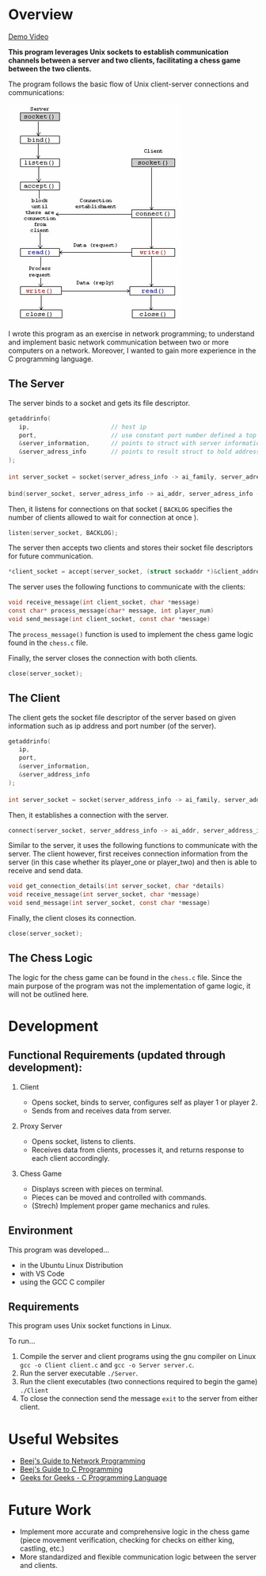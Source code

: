 # Overview

[Demo Video](https://youtu.be/JrgG8PQr9cs)

**This program leverages Unix sockets to establish communication channels between a server and two clients, facilitating a chess game between the two clients.**

The program follows the basic flow of Unix client-server connections and communications:

![Socket Programming Logic](./images/socket_programming.png)

I wrote this program as an exercise in network programming; to understand and implement basic network communication between two or more computers on a network. Moreover, I wanted to gain more experience in the C programming language.

## The Server

The server binds to a socket and gets its file descriptor.

```c
getaddrinfo(
   ip,                       // host ip
   port,                     // use constant port number defined a top of file "21202"
   &server_information,      // points to struct with server information
   &server_adress_info       // points to result struct to hold address information
);

int server_socket = socket(server_adress_info -> ai_family, server_adress_info -> ai_socktype, server_adress_info -> ai_protocol);

bind(server_socket, server_adress_info -> ai_addr, server_adress_info -> ai_addrlen);  // bind socket file descriptior to port on the machine
```

Then, it listens for connections on that socket ( `BACKLOG` specifies the number of clients allowed to wait for connection at once ).

```c
listen(server_socket, BACKLOG);
```

The server then accepts two clients and stores their socket file descriptors for future communication.

```c
*client_socket = accept(server_socket, (struct sockaddr *)&client_address, &address_size);
```

The server uses the following functions to communicate with the clients:

```c
void receive_message(int client_socket, char *message)
const char* process_message(char* message, int player_num)
void send_message(int client_socket, const char *message)
```

The `process_message()` function is used to implement the chess game logic found in the `chess.c` file.

Finally, the server closes the connection with both clients.

```c
close(server_socket); 
```

## The Client

The client gets the socket file descriptor of the server based on given information such as ip address and port number (of the server).

```c
getaddrinfo(
   ip,
   port,
   &server_information,
   &server_address_info
);

int server_socket = socket(server_address_info -> ai_family, server_address_info -> ai_socktype, server_address_info -> ai_protocol);   // get server socket descriptor
```

Then, it establishes a connection with the server.

```c
connect(server_socket, server_address_info -> ai_addr, server_address_info -> ai_addrlen);   // establish connection to server socket
```

Similar to the server, it uses the following functions to communicate with the server. The client however, first receives connection information from the server (in this case whether its player_one or player_two) and then is able to receive and send data.

```c
void get_connection_details(int server_socket, char *details)
void receive_message(int server_socket, char *message)
void send_message(int server_socket, const char *message)
```

Finally, the client closes its connection.

```c
close(server_socket);
```

## The Chess Logic

The logic for the chess game can be found in the `chess.c` file. Since the main purpose of the program was not the implementation of game logic, it will not be outlined here.

# Development

## Functional Requirements (updated through development):

1. Client
   * Opens socket, binds to server, configures self as player 1 or player 2.
   * Sends from and receives data from server.

2. Proxy Server
   * Opens socket, listens to clients.
   * Receives data from clients, processes it, and returns response to each client accordingly.

3. Chess Game
   * Displays screen with pieces on terminal. 
   * Pieces can be moved and controlled with commands.
   * (Strech) Implement proper game mechanics and rules.

## Environment

This program was developed...
* in the Ubuntu Linux Distribution
* with VS Code
* using the GCC C compiler

## Requirements

This program uses Unix socket functions in Linux.

To run...

1. Compile the server and client programs using the gnu compiler on Linux `gcc -o Client client.c` and `gcc -o Server server.c`.
1. Run the server executable `./Server`.
1. Run the client executables (two connections required to begin the game) `./Client`
1. To close the connection send the message `exit` to the server from either client. 

# Useful Websites
* [Beej's Guide to Network Programming](https://beej.us/guide/bgnet/html/split/)
* [Beej's Guide to C Programming](https://beej.us/guide/bgc/)
* [Geeks for Geeks - C Programming Language](https://www.geeksforgeeks.org/c-programming-language/)

# Future Work

* Implement more accurate and comprehensive logic in the chess game (piece movement verification, checking for checks on either king, castling, etc.)
* More standardized and flexible communication logic between the server and clients.
